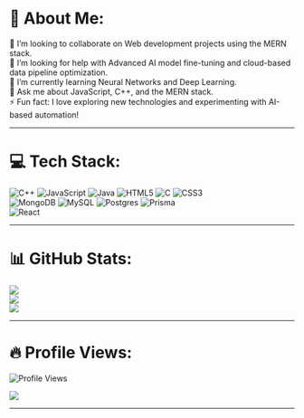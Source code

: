 # 💫 About Me:
👯 I’m looking to collaborate on Web development projects using the MERN stack.  
🤝 I’m looking for help with Advanced AI model fine-tuning and cloud-based data pipeline optimization.  
🌱 I’m currently learning Neural Networks and Deep Learning.  
💬 Ask me about JavaScript, C++, and the MERN stack.  
⚡ Fun fact: I love exploring new technologies and experimenting with AI-based automation!  

---

# 💻 Tech Stack:
![C++](https://img.shields.io/badge/c++-%2300599C.svg?style=for-the-badge&logo=c%2B%2B&logoColor=white) 
![JavaScript](https://img.shields.io/badge/javascript-%23323330.svg?style=for-the-badge&logo=javascript&logoColor=%23F7DF1E) 
![Java](https://img.shields.io/badge/java-%23ED8B00.svg?style=for-the-badge&logo=openjdk&logoColor=white) 
![HTML5](https://img.shields.io/badge/html5-%23E34F26.svg?style=for-the-badge&logo=html5&logoColor=white) 
![C](https://img.shields.io/badge/c-%2300599C.svg?style=for-the-badge&logo=c&logoColor=white) 
![CSS3](https://img.shields.io/badge/css3-%231572B6.svg?style=for-the-badge&logo=css3&logoColor=white)  
![MongoDB](https://img.shields.io/badge/MongoDB-%234ea94b.svg?style=for-the-badge&logo=mongodb&logoColor=white) 
![MySQL](https://img.shields.io/badge/mysql-4479A1.svg?style=for-the-badge&logo=mysql&logoColor=white) 
![Postgres](https://img.shields.io/badge/postgres-%23316192.svg?style=for-the-badge&logo=postgresql&logoColor=white) 
![Prisma](https://img.shields.io/badge/Prisma-3982CE?style=for-the-badge&logo=Prisma&logoColor=white)  
![React](https://img.shields.io/badge/react-%2320232a.svg?style=for-the-badge&logo=react&logoColor=%2361DAFB)  

---

# 📊 GitHub Stats:
![](https://github-readme-stats.vercel.app/api?username=Saket70&theme=dark&hide_border=false&include_all_commits=false&count_private=false)  
![](https://github-readme-streak-stats.herokuapp.com/?user=Saket70&theme=dark&hide_border=false)  
![](https://github-readme-stats.vercel.app/api/top-langs/?username=Saket70&theme=dark&hide_border=false&include_all_commits=false&count_private=false&layout=compact)  

---

# 🔥 Profile Views:
![Profile Views](https://komarev.com/ghpvc/?username=Saket70&label=Profile+Views&color=blue&style=flat)  

[![](https://visitcount.itsvg.in/api?id=Saket70&icon=0&color=3)](https://visitcount.itsvg.in)  

---

